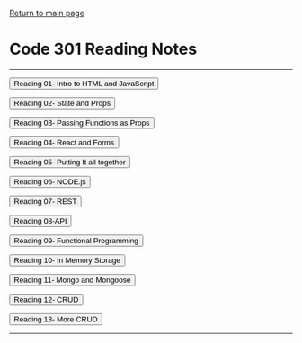   
[Return to main page](https://KrisDunning.github.io/reading-notes)

# Code 301 Reading Notes  

-----

<Button onClick= "window.location.href='https://krisdunning.github.io/301-Reading-Notes/Read01.html';">Reading 01- Intro to HTML and JavaScript</button>  

<Button onClick= "window.location.href='https://krisdunning.github.io/301-Reading-Notes/Read02.html';">Reading 02- State and Props</button>

<Button onClick= "window.location.href='https://krisdunning.github.io/301-Reading-Notes/Read03.html';">Reading 03- Passing Functions as Props</button>

<Button onClick= "window.location.href='https://krisdunning.github.io/301-Reading-Notes/Read04.html';">Reading 04- React and Forms</button>

<Button onClick= "window.location.href='https://krisdunning.github.io/301-Reading-Notes/Read05.html';">Reading 05- Putting It all together</button>

<Button onClick= "window.location.href='https://krisdunning.github.io/301-Reading-Notes/Read06.html';">Reading 06- NODE.js</button>

<Button onClick= "window.location.href='https://krisdunning.github.io/301-Reading-Notes/Read07.html';">Reading 07- REST</button>

<Button onClick= "window.location.href='https://krisdunning.github.io/301-Reading-Notes/Read08.html';">Reading 08-API</button>

<Button onClick= "window.location.href='https://krisdunning.github.io/301-Reading-Notes/Read08.html';">Reading 09- Functional Programming</button>

<Button onClick= "window.location.href='https://krisdunning.github.io/301-Reading-Notes/Read08.html';">Reading 10- In Memory Storage</button>

<Button onClick= "window.location.href='https://krisdunning.github.io/301-Reading-Notes/Read11.html';">Reading 11- Mongo and Mongoose</button>

<Button onClick= "window.location.href='https://krisdunning.github.io/301-Reading-Notes/Read11.html';">Reading 12- CRUD</button>

<Button onClick= "window.location.href='https://krisdunning.github.io/301-Reading-Notes/Read11.html';">Reading 13- More CRUD</button>

-----
